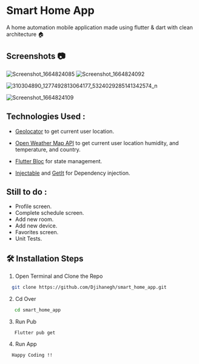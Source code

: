 # Smart Home App
A home automation mobile application made using flutter &amp; dart with clean architecture 🏠


##  Screenshots :camera:
![Screenshot_1664824085](https://user-images.githubusercontent.com/40029149/193697613-7749011b-f3b3-4bf4-9f1e-c812eae95599.png)
![Screenshot_1664824092](https://user-images.githubusercontent.com/40029149/193697645-cf08c323-e4cc-4e50-9619-cefa64191967.png)

![310304890_1277492813064177_5324029285141342574_n](https://user-images.githubusercontent.com/40029149/193697569-c75f4699-1784-431b-ad5d-4af975005dd3.jpg)

![Screenshot_1664824109](https://user-images.githubusercontent.com/40029149/193697674-42106d2e-2ef6-40fe-ba82-7a317ce05d7d.png)


## Technologies Used : 

 - [Geolocator](https://pub.dev/packages/geolocator) to get current user location.
 - [Open Weather Map API](https://openweathermap.org/current) to get current user location humidity, and temperature, and country.
 
 - [Flutter Bloc](https://pub.dev/packages/flutter_bloc) for state management.
 - [Injectable](https://pub.dev/packages/injectable) and [GetIt](https://pub.dev/packages/get_it) for Dependency injection.
 
 ## Still to do : 
- Profile screen.
- Complete schedule screen.
- Add new room.
- Add new device.
- Favorites screen.
- Unit Tests.

## 🛠️ Installation Steps

1. Open Terminal and Clone the Repo

```bash
  git clone https://github.com/Djihanegh/smart_home_app.git
```
 2. Cd Over 
 
```bash
   cd smart_home_app
```
 3. Run Pub
```
   Flutter pub get
```
4. Run App
```
  Happy Coding !!
```
